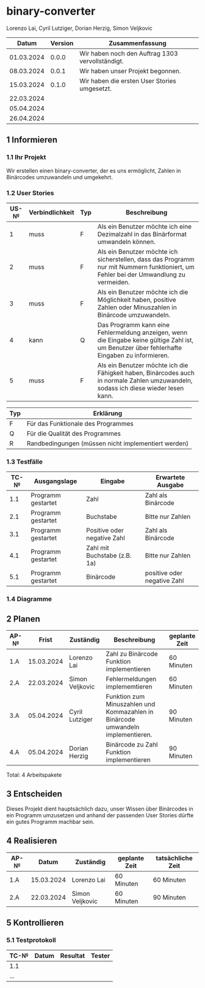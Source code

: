 # binary-converter

Lorenzo Lai, Cyril Lutziger, Dorian Herzig, Simon Veljkovic

| Datum | Version | Zusammenfassung                                              |
| ----- | ------- | ------------------------------------------------------------ |
| 01.03.2024 | 0.0.0 | Wir haben noch den Auftrag 1303 vervollständigt. |
| 08.03.2024 | 0.0.1 | Wir haben unser Projekt begonnen. |
| 15.03.2024 | 0.1.0 | Wir haben die ersten User Stories umgesetzt. |
| 22.03.2024 |       |                                                              |
| 05.04.2024 |       |                                                              |
| 26.04.2024 |       |                                                              |

## 1 Informieren

### 1.1 Ihr Projekt

Wir erstellen einen binary-converter, der es uns ermöglicht, Zahlen in Binärcodes umzuwandeln und umgekehrt.

### 1.2 User Stories
| US-№ | Verbindlichkeit | Typ  | Beschreibung                       |
| ---- | --------------- | ---- | ---------------------------------- |
| 1    |      muss       |  F   | Als ein Benutzer möchte ich eine Dezimalzahl in das Binärformat umwandeln können. |
| 2    |      muss       |  F   | Als ein Benutzer möchte ich sicherstellen, dass das Programm nur mit Nummern funktioniert, um Fehler bei der Umwandlung zu vermeiden. |
| 3    |      muss       |  F   | Als ein Benutzer möchte ich die Möglichkeit haben, positive Zahlen oder Minuszahlen in Binärcode umzuwandeln. |
| 4    |      kann       |  Q   | Das Programm kann eine Fehlermeldung anzeigen, wenn die Eingabe keine gültige Zahl ist, um Benutzer über fehlerhafte Eingaben zu informieren. |
| 5    |      muss       |  F   | Als ein Benutzer möchte ich die Fähigkeit haben, Binärcodes auch in normale Zahlen umzuwandeln, sodass ich diese wieder lesen kann. |

| Typ | Erklärung  |
| --- | ------------ |
|  F  |  Für das Funktionale des Programmes                         |
|  Q  |  Für die Qualität des Programmes                             |
|  R  |  Randbedingungen (müssen nicht implementiert werden)         |


### 1.3 Testfälle

| TC-№ | Ausgangslage | Eingabe | Erwartete Ausgabe |
| ---- | ------------ | ------- | ----------------- |
| 1.1  | Programm gestartet | Zahl | Zahl als Binärcode |
| 2.1  | Programm gestartet | Buchstabe | Bitte nur Zahlen |
| 3.1  | Programm gestartet | Positive oder negative Zahl | Zahl als Binärcode |
| 4.1  | Programm gestartet | Zahl mit Buchstabe (z.B. 1a) | Bitte nur Zahlen |
| 5.1  | Programm gestartet | Binärcode | positive oder negative Zahl |


### 1.4 Diagramme


## 2 Planen

| AP-№ | Frist | Zuständig | Beschreibung | geplante Zeit |
| ---- | ----- | --------- | ------------ | ------------- |
| 1.A  | 15.03.2024 | Lorenzo Lai | Zahl zu Binärcode Funktion implementieren | 60 Minuten |
| 2.A  | 22.03.2024 | Simon Veljkovic | Fehlermeldungen implememtieren | 60 Minuten |
| 3.A  | 05.04.2024 | Cyril Lutziger | Funktion zum Minuszahlen und Kommazahlen in Binärcode umwandeln implementieren. | 90 Minuten |
| 4.A  | 05.04.2024 | Dorian Herzig | Binärcode zu Zahl Funktion implementieren | 90 Minuten |

Total: 4 Arbeitspakete

## 3 Entscheiden

Dieses Projekt dient hauptsächlich dazu, unser Wissen über Binärcodes in ein Programm umzusetzen und anhand der passenden User Stories dürfte ein gutes Programm machbar sein.

## 4 Realisieren

| AP-№ | Datum | Zuständig | geplante Zeit | tatsächliche Zeit |
| ---- | ----- | --------- | ------------- | ----------------- |
| 1.A  | 15.03.2024 | Lorenzo Lai | 60 Minuten | 60 Minuten |
| 2.A  | 22.03.2024 | Simon Veljkovic | 60 Minuten | 90 Minuten |


## 5 Kontrollieren

### 5.1 Testprotokoll

| TC-№ | Datum | Resultat | Tester |
| ---- | ----- | -------- | ------ |
| 1.1  |       |          |        |
| ...  |       |          |        |



